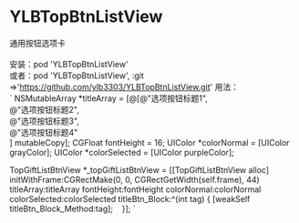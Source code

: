 # YLBTopBtnListView
通用按钮选项卡
<br>
<br>安装：pod 'YLBTopBtnListView'
<br>或者：pod 'YLBTopBtnListView', :git =>'https://github.com/ylb3303/YLBTopBtnListView.git'
用法：
<br>
`
NSMutableArray *titleArray = [@[@"选项按钮标题1",
                                    <br>@"选项按钮标题2",
                                    <br>@"选项按钮标题3",
                                    <br>@"选项按钮标题4"
                                    <br>] mutableCopy];
CGFloat fontHeight = 16;
UIColor *colorNormal = [UIColor grayColor];
UIColor *colorSelected = [UIColor purpleColor];

TopGiftListBtnView *_topGiftListBtnView = [[TopGiftListBtnView alloc] initWithFrame:CGRectMake(0, 0, CGRectGetWidth(self.frame), 44) titleArray:titleArray fontHeight:fontHeight colorNormal:colorNormal colorSelected:colorSelected titleBtn_Block:^(int tag) {
        [weakSelf titleBtn_Block_Method:tag];
    }];
`
